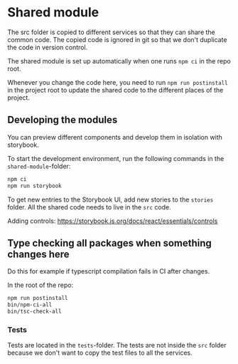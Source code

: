 # Shared module

The src folder is copied to different services so that they can share the common code. The copied code is ignored in git so that we don't duplicate the code in version control.

The shared module is set up automatically when one runs `npm ci` in the repo root.

Whenever you change the code here, you need to run `npm run postinstall` in the project root to update the shared code to the different places of the project.

## Developing the modules

You can preview different components and develop them in isolation with storybook.

To start the development environment, run the following commands in the `shared-module`-folder:

```bash
npm ci
npm run storybook
```

To get new entries to the Storybook UI, add new stories to the `stories` folder. All the shared code needs to live in the `src` code.

Adding controls: https://storybook.js.org/docs/react/essentials/controls

## Type checking all packages when something changes here

Do this for example if typescript compilation fails in CI after changes.

In the root of the repo:

```bash
npm run postinstall
bin/npm-ci-all
bin/tsc-check-all
```

### Tests

Tests are located in the `tests`-folder. The tests are not inside the `src` folder because we don't want to copy the test files to all the services.
